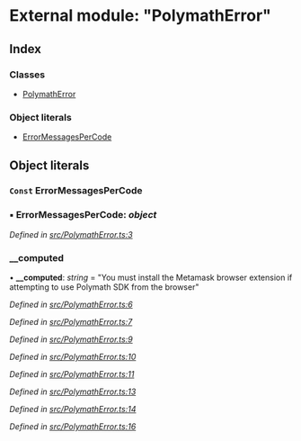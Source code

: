 # External module: "PolymathError"

## Index

### Classes

* [PolymathError](../classes/_polymatherror_.polymatherror.md)

### Object literals

* [ErrorMessagesPerCode](_polymatherror_.md#const-errormessagespercode)

## Object literals

### `Const` ErrorMessagesPerCode

### ▪ **ErrorMessagesPerCode**: *object*

*Defined in [src/PolymathError.ts:3](https://github.com/PolymathNetwork/polymath-sdk/blob/fb8c7c9/src/PolymathError.ts#L3)*

###  __computed

• **__computed**: *string* = "You must install the Metamask browser extension if attempting to use Polymath SDK from the browser"

*Defined in [src/PolymathError.ts:6](https://github.com/PolymathNetwork/polymath-sdk/blob/fb8c7c9/src/PolymathError.ts#L6)*

*Defined in [src/PolymathError.ts:7](https://github.com/PolymathNetwork/polymath-sdk/blob/fb8c7c9/src/PolymathError.ts#L7)*

*Defined in [src/PolymathError.ts:9](https://github.com/PolymathNetwork/polymath-sdk/blob/fb8c7c9/src/PolymathError.ts#L9)*

*Defined in [src/PolymathError.ts:10](https://github.com/PolymathNetwork/polymath-sdk/blob/fb8c7c9/src/PolymathError.ts#L10)*

*Defined in [src/PolymathError.ts:11](https://github.com/PolymathNetwork/polymath-sdk/blob/fb8c7c9/src/PolymathError.ts#L11)*

*Defined in [src/PolymathError.ts:13](https://github.com/PolymathNetwork/polymath-sdk/blob/fb8c7c9/src/PolymathError.ts#L13)*

*Defined in [src/PolymathError.ts:14](https://github.com/PolymathNetwork/polymath-sdk/blob/fb8c7c9/src/PolymathError.ts#L14)*

*Defined in [src/PolymathError.ts:16](https://github.com/PolymathNetwork/polymath-sdk/blob/fb8c7c9/src/PolymathError.ts#L16)*
